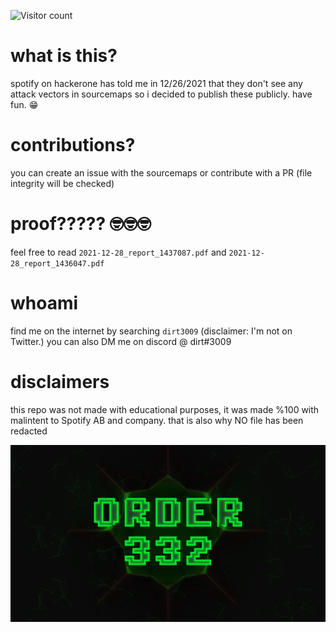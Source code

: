 ![Visitor count](https://shields-io-visitor-counter.herokuapp.com/badge?page=kero3009destiny.spotify-source)

# what is this?
spotify on hackerone has told me in 12/26/2021 that they don't see any attack vectors in sourcemaps so i decided to publish these publicly.
have fun. 😁

# contributions?
you can create an issue with the sourcemaps or contribute with a PR (file integrity will be checked)

# proof????? 🤓🤓🤓
feel free to read `2021-12-28_report_1437087.pdf` and `2021-12-28_report_1436047.pdf`

# whoami
find me on the internet by searching `dirt3009` (disclaimer: I'm not on Twitter.)
you can also DM me on discord @ dirt#3009

# disclaimers
this repo was not made with educational purposes, it was made %100 with malintent to Spotify AB and company.
that is also why NO file has been redacted

![TheFuckingOrder](https://github.com/kero3009destiny/spotify-sources/blob/main/h0lysh1t-nonames.png)
